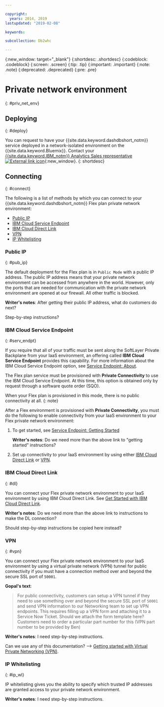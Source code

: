 ```yaml
---

copyright:
  years: 2014, 2019
lastupdated: "2019-02-08"

keywords:

subcollection: Db2whc

---
```


<!-- Attribute definitions --> 
{:new_window: target="_blank"}
{:shortdesc: .shortdesc}
{:codeblock: .codeblock}
{:screen: .screen}
{:tip: .tip}
{:important: .important}
{:note: .note}
{:deprecated: .deprecated}
{:pre: .pre}

# Private network environment
{: #priv_net_env}

## Deploying
{: #deploy}

You can request to have your {{site.data.keyword.dashdbshort_notm}} service deployed in a network-isolated environment on the {{site.data.keyword.Bluemix}}. Contact your [{{site.data.keyword.IBM_notm}} Analytics Sales representative ![External link icon](../../icons/launch-glyph.svg "External link icon")](https://www.ibm.com/connect/ibm/us/en/?lnk=fcw){:new_window}.
{: shortdesc}

## Connecting
{: #connect}

The following is a list of methods by which you can connect to your {{site.data.keyword.dashdbshort_notm}} Flex plan private network environment:

* [Public IP](#pub_ip)
* [IBM Cloud Service Endpoint](#serv_endpt)
* [IBM Cloud Direct Link](#dl)
* [VPN](#vpn)
* [IP Whitelisting](#ip_wl)

### Public IP 
{: #pub_ip}

The default deployment for the Flex plan is in `Public Mode` with a public IP address. The public IP address means that your private network environment can be accessed from anywhere in the world. However, only the ports that are needed for communication with the private network environment are opened at our firewall. All other traffic is blocked.




**Writer's notes**:
After getting their public IP address, what do customers do next? 

Step-by-step instructions?




### IBM Cloud Service Endpoint
{: #serv_endpt}

If you require that all of your traffic must be sent along the SoftLayer Private Backplane from your IaaS environment, an offering called **IBM Cloud Service Endpoint** provides this capability. For more information about the IBM Cloud Service Endpoint option, see [Service Endpoint: About](/docs/services/service-endpoint/getting-started.html).

The Flex plan service must be provisioned with **Private Connectivity** to use the IBM Cloud Service Endpoint. At this time, this option is obtained only by request through a software quote order (SQO). 

When your Flex plan is provisioned in this mode, there is no public connectivity at all.
{: note} 

After a Flex environment is provisioned with **Private Connectivity**, you must do the following to enable connectivity from your IaaS environment to your Flex private network environment: 

1. To get started, see [Service Endpoint: Getting Started](/docs/services/service-endpoint/enable-servicepoint.html)

   **Writer's notes**:
   Do we need more than the above link to "getting started" instructions?

2. Set up connectivity to your IaaS environment by using either [IBM Cloud Direct Link](#dl) or [VPN](#vpn).

### IBM Cloud Direct Link
{: #dl}

You can connect your Flex private network environment to your IaaS environment by using IBM Cloud Direct Link. See [Get Started with IBM Cloud Direct Link](/docs/infrastructure/direct-link/getting-started.html).

**Writer's notes**:
Do we need more than the above link to instructions to make the DL connection?

Should step-by-step instructions be copied here instead?



### VPN
{: #vpn}

You can connect your Flex private network environment to your IaaS environment by using a virtual private network (VPN) tunnel for public connectivity if you must have a connection method over and beyond the secure SSL port of `50001`.



**Gopal's text**:

> For public connectivity, customers can setup a VPN tunnel if they need to use something over and beyond the secure SSL port of `50001` and send VPN information to our Networking team to set up VPN endpoints. This requires filling up a VPN form and attaching it to a Service Now Ticket. Should we attach the form template here? Customers need to order a particular part number for this (VPN part number to be provided by Ben)

**Writer's notes**:
I need step-by-step instructions.

Can we use any of this documentation? --> [Getting started with Virtual Private Networking (VPN)](/docs/infrastructure/iaas-vpn/getting-started.html).



### IP Whitelisting
{: #ip_wl}

IP whitelisting gives you the ability to specify which trusted IP addresses are granted access to your private network environment.


**Writer's notes**:
I need step-by-step instructions.


